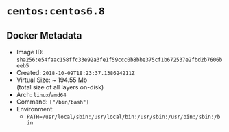# `centos:centos6.8`

## Docker Metadata

- Image ID: `sha256:e54faac158ffc33e92a3fe1f59ccc0b8bbe375cf1b672537e2fbd2b7606beeb5`
- Created: `2018-10-09T18:23:37.138624211Z`
- Virtual Size: ~ 194.55 Mb  
  (total size of all layers on-disk)
- Arch: `linux`/`amd64`
- Command: `["/bin/bash"]`
- Environment:
  - `PATH=/usr/local/sbin:/usr/local/bin:/usr/sbin:/usr/bin:/sbin:/bin`
